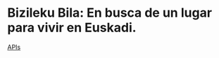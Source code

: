 # Bizileku Bila: En busca de un lugar para vivir en Euskadi.


[APIs](https://opendata.euskadi.eus/apis/-/apis-open-data)
